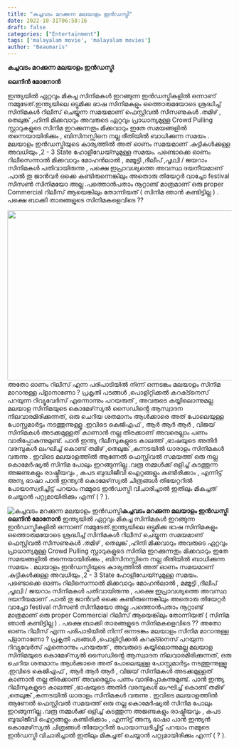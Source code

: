 ```yaml
---
title: "കച്ചവടം മറക്കുന്ന മലയാളം ഇൻഡസ്ട്രി"
date: 2022-10-31T06:58:16
draft: false
categories: ["Entertainment"]
tags: ['malayalam movie', 'malayalam movies']
author: "Beaumaris"
---
```


<strong>കച്ചവടം മറക്കുന്ന മലയാളം ഇൻഡസ്ട്രി</strong>

<strong>ലെനിൻ മോനോൻ</strong>

ഇന്ത്യയിൽ ഏറ്റവും മികച്ച സിനിമകൾ ഇറങ്ങുന്ന ഇൻഡസ്ട്രികളിൽ ഒന്നാണ് നമ്മുടേത്.ഇന്ത്യയിലെ ഒട്ടുമിക്ക ഭാഷ സിനിമകളും ഒത്തൊരുമയോടെ ശ്രദ്ധിച്ച് സിനിമകൾ റിലീസ് ചെയ്യുന്ന സമയമാണ് ഫെസ്റ്റിവൽ സീസണുകൾ .തമിഴ് , തെലുങ്ക് ,ഹിന്ദി മിക്കവാറും അവരുടെ ഏറ്റവും പ്രാധാന്യമുള്ള Crowd Pulling സ്റ്റാറുകളുടെ സിനിമ ഇറക്കുന്നതും മിക്കവാറും ഇതേ സമയങ്ങളിൽ തന്നെയായിരിക്കും , ബിസിനസ്സിനെ നല്ല രീതിയിൽ ബാധിക്കുന്ന സമയം . മലയാളം ഇൻഡസ്ട്രിയുടെ കാര്യത്തിൽ അത് ഓണം സമയമാണ് .കുട്ടികൾക്കുള്ള അവധിയും ,2 - 3 State ഹോളീഡേയ്സുമുള്ള സമയം. പണ്ടൊക്കെ ഓണം റിലീസെന്നാൽ മിക്കവാറും മോഹൻലാൽ , മമ്മൂട്ടി ,ദീലീപ് ,പൃഥ്വി / ജയറാം സിനിമകൾ പതിവായിരുന്നു , പക്ഷെ ഇപ്രാവശ്യത്തെ അവസ്ഥ ദയനീയമാണ് .പാൽ തു ജാൻവർ ഒക്കെ കണ്ടിരുന്നെങ്കിലും അതൊരു തിയേറ്റർ വാച്ചോ festival സീസൺ സിനിമയോ അല്ല .പത്തൊൻപതാം നൂറ്റാണ്ട് മാത്രമാണ് ഒരു proper Commercial റിലീസ് ആയെങ്കിലും തോന്നിയത് ( സിനിമ ഞാൻ കണ്ടിട്ടില്ല ) . പക്ഷെ ബാക്കി താരങ്ങളുടെ സിനിമകളെവിടെ ??

<img class="size-full wp-image-356900 aligncenter" src="https://cdn.boolokam.com/articles/2022/11/fwwfffff.jpg" alt="" width="918" height="382" />അതോ ഓണം റിലീസ് എന്ന പരിപാടിയിൽ നിന്ന് ഒന്നടങ്കം മലയാളം സിനിമ മാറാനുള്ള പ്ളാനാണോ ? പ്രകൃതി പടങ്ങൾ ,പൊളിറ്റിക്കൽ കറക്ട്നെസ് പറയുന്ന റിവ്യൂവേർസ് എന്നൊന്നും പറയരുത് , അവരുടെ കയ്യിലൊന്നുമല്ല മലയാള സിനിമയുടെ കൊമേഴ്‌സ്യൽ സൈഡിൻ്റെ ആസ്വാദന നിലവാരമിരിക്കുന്നത്, ഒരു ചെറിയ ശതമാനം ആൾക്കാരെ അത് പോലെയുള്ള പോസ്റ്റമാർട്ടം നടത്തുന്നുള്ളൂ .ഇവിടെ കെജിഎഫ് , ആർ ആർ ആർ , വിജയ് സിനിമകൾ അടക്കമുള്ളത് കാണാൻ നല്ല തിരക്കാണ് അവരെല്ലാം പണം വാരിപ്പോകുന്നുമുണ്ട്. പാൻ ഇന്ത്യ റിലീസുകളുടെ കാലത്ത് ,ഭാഷയുടെ അതിർ വരമ്പുകൾ ലംഘിച്ച് കൊണ്ട് തമിഴ് ,തെലുങ്ക് ,കന്നടയിൽ ധാരാളം സിനിമകൾ വരുന്നു . ഇവിടെ മലയാളത്തിൽ ആണേൽ ഫെസ്റ്റിവൽ സമയത്ത് ഒരു നല്ല കൊമേർഷ്യൽ സിനിമ പോലും ഇറങ്ങുന്നില്ല .വരൂ നമ്മൾക്ക് ഒളിച്ച് കടത്തുന്ന അജണ്ടകളും രാഷ്ട്രീയവും , കപട ബുദ്ധിജീവി ഐറ്റങ്ങളും കണ്ടിരിക്കാം , എന്നിട്ട് അന്യ ഭാഷാ പാൻ ഇന്ത്യൻ കൊമേഴ്‌സ്യൽ ചിത്രങ്ങൾ തിയേറ്ററിൽ പോയാസ്വദിച്ചിട്ട് പറയാം നമ്മുടെ ഇൻഡസ്ട്രി വിചാരിച്ചാൽ ഇതിലും മികച്ചത് ചെയ്യാൻ പറ്റുമായിരിക്കും എന്ന് ( ? ).


![കച്ചവടം മറക്കുന്ന മലയാളം ഇൻഡസ്ട്രി](https://cdn.boolokam.com/articles/2022/11/fwwfffff.jpg)**കച്ചവടം മറക്കുന്ന മലയാളം ഇൻഡസ്ട്രി** **ലെനിൻ മോനോൻ** ഇന്ത്യയിൽ ഏറ്റവും മികച്ച സിനിമകൾ ഇറങ്ങുന്ന ഇൻഡസ്ട്രികളിൽ ഒന്നാണ് നമ്മുടേത്.ഇന്ത്യയിലെ ഒട്ടുമിക്ക ഭാഷ സിനിമകളും ഒത്തൊരുമയോടെ ശ്രദ്ധിച്ച് സിനിമകൾ റിലീസ് ചെയ്യുന്ന സമയമാണ് ഫെസ്റ്റിവൽ സീസണുകൾ .തമിഴ് , തെലുങ്ക് ,ഹിന്ദി മിക്കവാറും അവരുടെ ഏറ്റവും പ്രാധാന്യമുള്ള Crowd Pulling സ്റ്റാറുകളുടെ സിനിമ ഇറക്കുന്നതും മിക്കവാറും ഇതേ സമയങ്ങളിൽ തന്നെയായിരിക്കും , ബിസിനസ്സിനെ നല്ല രീതിയിൽ ബാധിക്കുന്ന സമയം . മലയാളം ഇൻഡസ്ട്രിയുടെ കാര്യത്തിൽ അത് ഓണം സമയമാണ് .കുട്ടികൾക്കുള്ള അവധിയും ,2 - 3 State ഹോളീഡേയ്സുമുള്ള സമയം. പണ്ടൊക്കെ ഓണം റിലീസെന്നാൽ മിക്കവാറും മോഹൻലാൽ , മമ്മൂട്ടി ,ദീലീപ് ,പൃഥ്വി / ജയറാം സിനിമകൾ പതിവായിരുന്നു , പക്ഷെ ഇപ്രാവശ്യത്തെ അവസ്ഥ ദയനീയമാണ് .പാൽ തു ജാൻവർ ഒക്കെ കണ്ടിരുന്നെങ്കിലും അതൊരു തിയേറ്റർ വാച്ചോ festival സീസൺ സിനിമയോ അല്ല .പത്തൊൻപതാം നൂറ്റാണ്ട് മാത്രമാണ് ഒരു proper Commercial റിലീസ് ആയെങ്കിലും തോന്നിയത് ( സിനിമ ഞാൻ കണ്ടിട്ടില്ല ) . പക്ഷെ ബാക്കി താരങ്ങളുടെ സിനിമകളെവിടെ ?? അതോ ഓണം റിലീസ് എന്ന പരിപാടിയിൽ നിന്ന് ഒന്നടങ്കം മലയാളം സിനിമ മാറാനുള്ള പ്ളാനാണോ ? പ്രകൃതി പടങ്ങൾ ,പൊളിറ്റിക്കൽ കറക്ട്നെസ് പറയുന്ന റിവ്യൂവേർസ് എന്നൊന്നും പറയരുത് , അവരുടെ കയ്യിലൊന്നുമല്ല മലയാള സിനിമയുടെ കൊമേഴ്‌സ്യൽ സൈഡിൻ്റെ ആസ്വാദന നിലവാരമിരിക്കുന്നത്, ഒരു ചെറിയ ശതമാനം ആൾക്കാരെ അത് പോലെയുള്ള പോസ്റ്റമാർട്ടം നടത്തുന്നുള്ളൂ .ഇവിടെ കെജിഎഫ് , ആർ ആർ ആർ , വിജയ് സിനിമകൾ അടക്കമുള്ളത് കാണാൻ നല്ല തിരക്കാണ് അവരെല്ലാം പണം വാരിപ്പോകുന്നുമുണ്ട്. പാൻ ഇന്ത്യ റിലീസുകളുടെ കാലത്ത് ,ഭാഷയുടെ അതിർ വരമ്പുകൾ ലംഘിച്ച് കൊണ്ട് തമിഴ് ,തെലുങ്ക് ,കന്നടയിൽ ധാരാളം സിനിമകൾ വരുന്നു . ഇവിടെ മലയാളത്തിൽ ആണേൽ ഫെസ്റ്റിവൽ സമയത്ത് ഒരു നല്ല കൊമേർഷ്യൽ സിനിമ പോലും ഇറങ്ങുന്നില്ല .വരൂ നമ്മൾക്ക് ഒളിച്ച് കടത്തുന്ന അജണ്ടകളും രാഷ്ട്രീയവും , കപട ബുദ്ധിജീവി ഐറ്റങ്ങളും കണ്ടിരിക്കാം , എന്നിട്ട് അന്യ ഭാഷാ പാൻ ഇന്ത്യൻ കൊമേഴ്‌സ്യൽ ചിത്രങ്ങൾ തിയേറ്ററിൽ പോയാസ്വദിച്ചിട്ട് പറയാം നമ്മുടെ ഇൻഡസ്ട്രി വിചാരിച്ചാൽ ഇതിലും മികച്ചത് ചെയ്യാൻ പറ്റുമായിരിക്കും എന്ന് ( ? ).
